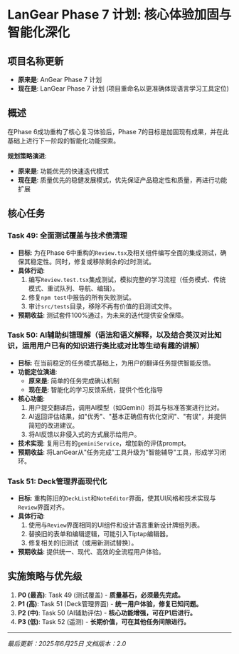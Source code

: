 # LanGear Phase 7 计划: 核心体验加固与智能化深化

## 项目名称更新
- **原来是**: AnGear Phase 7 计划
- **现在是**: LanGear Phase 7 计划 (项目重命名以更准确体现语言学习工具定位)

## 概述
在Phase 6成功重构了核心复习体验后，Phase 7的目标是加固现有成果，并在此基础上进行下一阶段的智能化功能探索。

**规划策略演进**:
- **原来是**: 功能优先的快速迭代模式
- **现在是**: 质量优先的稳健发展模式，优先保证产品稳定性和质量，再进行功能扩展

## 核心任务

### Task 49: 全面测试覆盖与技术债清理
- **目标**: 为在Phase 6中重构的`Review.tsx`及相关组件编写全面的集成测试，确保其稳定性。同时，修复或移除剩余的过时测试。
- **具体行动**:
    1. 编写`Review.test.tsx`集成测试，模拟完整的学习流程（任务模式、传统模式、重试队列、导航、编辑）。
    2. 修复`npm test`中报告的所有失败测试。
    3. 审计`src/tests`目录，移除不再有价值的旧测试文件。
- **预期收益**: 测试套件100%通过，为未来的迭代提供安全保障。

### Task 50: AI辅助纠错理解（语法和语义解释，以及结合英汉对比知识，运用用户已有的知识进行类比或对比等生动有趣的讲解）
- **目标**: 在当前稳定的任务模式基础上，为用户的翻译任务提供智能反馈。
- **功能定位演进**:
  - **原来是**: 简单的任务完成确认机制
  - **现在是**: 智能化的学习反馈系统，提供个性化指导
- **核心功能**:
    1. 用户提交翻译后，调用AI模型（如Gemini）将其与标准答案进行比对。
    2. AI返回评估结果，如"优秀"、"基本正确但有优化空间"、"有误"，并提供简短的改进建议。
    3. 将AI反馈以非侵入式的方式展示给用户。
- **技术实现**: 复用已有的`geminiService`，增加新的评估prompt。
- **预期收益**: 将LanGear从"任务完成"工具升级为"智能辅导"工具，形成学习闭环。

### Task 51: Deck管理界面现代化
- **目标**: 重构陈旧的`DeckList`和`NoteEditor`界面，使其UI风格和技术实现与`Review`界面对齐。
- **具体行动**:
    1. 使用与`Review`界面相同的UI组件和设计语言重新设计牌组列表。
    2. 替换旧的表单和编辑逻辑，可能引入Tiptap编辑器。
    3. 修复相关的旧测试（或用新测试替换）。
- **预期收益**: 提供统一、现代、高效的全流程用户体验。


## 实施策略与优先级
1. **P0 (最高)**: Task 49 (测试覆盖) - **质量基石，必须最先完成。**
2. **P1 (高)**: Task 51 (Deck管理界面) - **统一用户体验，修复已知问题。**
3. **P2 (中)**: Task 50 (AI辅助评估) - **核心功能增强，可在P1后进行。**
4. **P3 (低)**: Task 52 (遥测) - **长期价值，可在其他任务间隙进行。**

---
*最后更新：2025年6月25日*
*文档版本：2.0* 